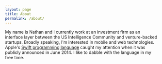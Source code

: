 ```yaml
---
layout: page
title: About
permalink: /about/
---
```


My name is Nathan and I currently work at an investment firm as an interface layer between the US Intelligence Community and venture-backed startups.  Broadly speaking, I'm interested in mobile and web technologies.  Apple's [Swift programming language](https://swift.org/) caught my attention when it was publicly announced in June 2014. I like to dabble with the language in my free time.


